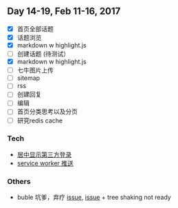 ## Day 14-19, Feb 11-16, 2017
- [x] 首页全部话题
- [x] 话题浏览
- [x] markdown w highlight.js
- [ ] 创建话题 (待测试）
- [x] markdown w highlight.js
- [ ] 七牛图片上传
- [ ] sitemap
- [ ] rss
- [ ] 创建回复
- [ ] 编辑
- [ ] 首页分类思考以及分页
- [ ] 研究redis cache

### Tech
- [居中显示第三方登录](http://stackoverflow.com/questions/4068373/center-a-popup-window-on-screen)
- [service worker 推送](https://75team.com/post/push-knock-the-door.html)

### Others
- buble 坑爹，弃疗 [issue](https://github.com/vuejs/vue-loader/issues/543), [issue](https://github.com/vuejs/vue-loader/issues/389) + tree shaking not ready